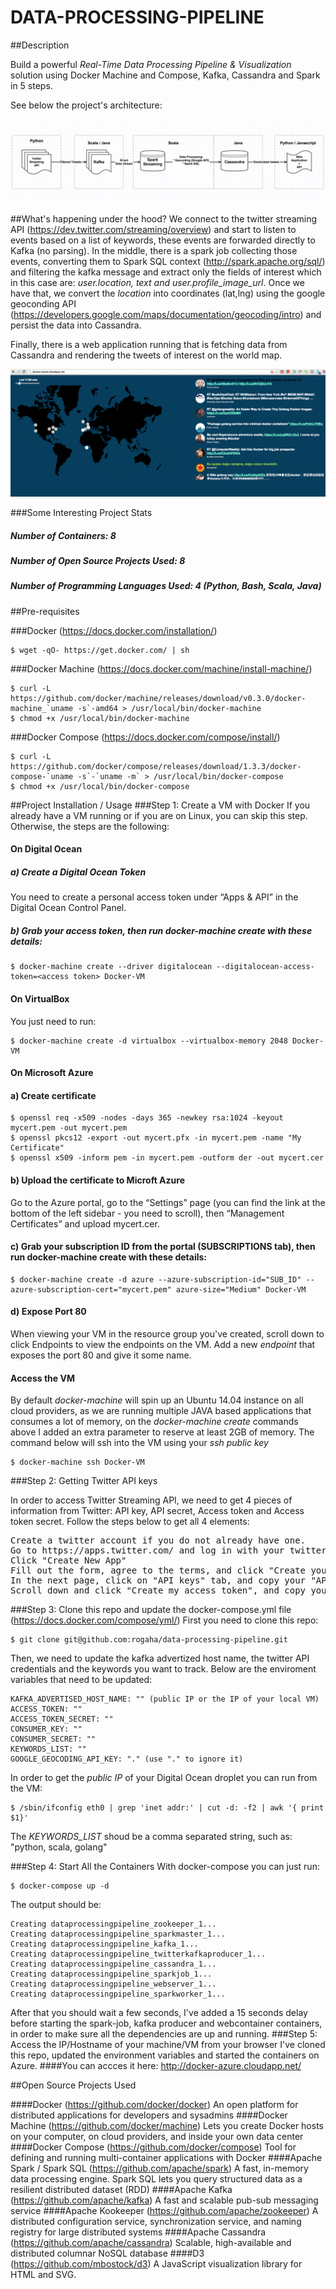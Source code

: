 DATA-PROCESSING-PIPELINE
==============

##Description

Build a powerful *Real-Time Data Processing Pipeline & Visualization* solution using Docker Machine and Compose, Kafka, Cassandra and Spark in 5 steps.

See below the project's architecture: 

![Docker Architecture](images/project-architecture.png "Project Architecture")

##What's happening under the hood? 
We connect to the twitter streaming API (https://dev.twitter.com/streaming/overview) and start to listen to events based on a list of keywords, these events are forwarded directly to Kafka (no parsing). In the middle, there is a spark job collecting those events, converting them to Spark SQL context (http://spark.apache.org/sql/) and filtering the kafka message and extract only the fields of interest which in this case are: *user.location, text and user.profile_image_url*. Once we have that, we convert the *location* into coordinates (lat,lng) using the google geoconding API (https://developers.google.com/maps/documentation/geocoding/intro) and persist the data into Cassandra. 

Finally, there is a web application running that is fetching data from Cassandra and rendering the tweets of interest on the world map.

![Project Screenshot](images/screenshot.png "Docker Hackday Project")

###Some Interesting Project Stats
##### Number of Containers: 8
##### Number of Open Source Projects Used: 8
##### Number of Programming Languages Used: 4 (Python, Bash, Scala, Java)

##Pre-requisites

###Docker (https://docs.docker.com/installation/)
```
$ wget -qO- https://get.docker.com/ | sh
```

###Docker Machine (https://docs.docker.com/machine/install-machine/)
```
$ curl -L https://github.com/docker/machine/releases/download/v0.3.0/docker-machine_`uname -s`-amd64 > /usr/local/bin/docker-machine
$ chmod +x /usr/local/bin/docker-machine
```

###Docker Compose (https://docs.docker.com/compose/install/)
```
$ curl -L https://github.com/docker/compose/releases/download/1.3.3/docker-compose-`uname -s`-`uname -m` > /usr/local/bin/docker-compose
$ chmod +x /usr/local/bin/docker-compose
```

##Project Installation / Usage
###Step 1: Create a VM with Docker
If you already have a VM running or if you are on Linux, you can skip this step. Otherwise, the steps are the following:

#### On Digital Ocean
##### a) Create a Digital Ocean Token
You need to create a personal access token under “Apps & API” in the Digital Ocean Control Panel.

##### b) Grab your access token, then run docker-machine create with these details:
```
$ docker-machine create --driver digitalocean --digitalocean-access-token=<access token> Docker-VM
```
#### On VirtualBox
You just need to run: 
```
$ docker-machine create -d virtualbox --virtualbox-memory 2048 Docker-VM
```
#### On Microsoft Azure
#### a) Create certificate
```
$ openssl req -x509 -nodes -days 365 -newkey rsa:1024 -keyout mycert.pem -out mycert.pem
$ openssl pkcs12 -export -out mycert.pfx -in mycert.pem -name "My Certificate"
$ openssl x509 -inform pem -in mycert.pem -outform der -out mycert.cer
```
#### b) Upload the certificate to Microft Azure
Go to the Azure portal, go to the “Settings” page (you can find the link at the bottom of the left sidebar - you need to scroll), then “Management Certificates” and upload mycert.cer.
#### c) Grab your subscription ID from the portal (SUBSCRIPTIONS tab), then run docker-machine create with these details:
```
$ docker-machine create -d azure --azure-subscription-id="SUB_ID" --azure-subscription-cert="mycert.pem" azure-size="Medium" Docker-VM
```
#### d) Expose Port 80
When viewing your VM in the resource group you've created, scroll down to click Endpoints to view the endpoints on the VM. Add a new *endpoint* that exposes the port 80 and give it some name.

#### Access the VM
By default *docker-machine* will spin up an Ubuntu 14.04 instance on all cloud providers, as we are running multiple JAVA based applications that consumes a lot of memory, on the *docker-machine create* commands above I added an extra parameter to reserve at least 2GB of memory. The command below will ssh into the VM using your *ssh public key* 
```
$ docker-machine ssh Docker-VM
```

###Step 2: Getting Twitter API keys

In order to access Twitter Streaming API, we need to get 4 pieces of information from Twitter: API key, API secret, Access token and Access token secret. Follow the steps below to get all 4 elements:
<pre>
Create a twitter account if you do not already have one.
Go to https://apps.twitter.com/ and log in with your twitter credentials.
Click "Create New App"
Fill out the form, agree to the terms, and click "Create your Twitter application"
In the next page, click on "API keys" tab, and copy your "API key" and "API secret".
Scroll down and click "Create my access token", and copy your "Access token" and "Access token secret".
</pre>

###Step 3: Clone this repo and update the docker-compose.yml file (https://docs.docker.com/compose/yml/)
First you need to clone this repo:
```
$ git clone git@github.com:rogaha/data-processing-pipeline.git
```
Then, we need to update the kafka advertized host name, the twitter API credentials and the keywords you want to track. Below are the enviroment variables that need to be updated:
```
KAFKA_ADVERTISED_HOST_NAME: "" (public IP or the IP of your local VM)
ACCESS_TOKEN: ""
ACCESS_TOKEN_SECRET: ""
CONSUMER_KEY: ""
CONSUMER_SECRET: ""
KEYWORDS_LIST: ""
GOOGLE_GEOCODING_API_KEY: "." (use "." to ignore it)
```
In order to get the *public IP* of your Digital Ocean droplet you can run from the VM:
```
$ /sbin/ifconfig eth0 | grep 'inet addr:' | cut -d: -f2 | awk '{ print $1}'
```

The *KEYWORDS_LIST* shoud be a comma separated string, such as: "python, scala, golang"

###Step 4: Start All the Containers
With docker-compose you can just run:
```
$ docker-compose up -d
```
The output should be: 
```
Creating dataprocessingpipeline_zookeeper_1...
Creating dataprocessingpipeline_sparkmaster_1...
Creating dataprocessingpipeline_kafka_1...
Creating dataprocessingpipeline_twitterkafkaproducer_1...
Creating dataprocessingpipeline_cassandra_1...
Creating dataprocessingpipeline_sparkjob_1...
Creating dataprocessingpipeline_webserver_1...
Creating dataprocessingpipeline_sparkworker_1...
```

After that you should wait a few seconds, I've added a 15 seconds delay before starting the spark-job, kafka producer and webcontainer containers, in order to make sure all the dependencies are up and running.
###Step 5: Access the IP/Hostname of your machine/VM from your browser
I've cloned this repo, updated the environment variables and started the containers on Azure.
####You can accces it here: http://docker-azure.cloudapp.net/

##Open Source Projects Used

####Docker (https://github.com/docker/docker)
An open platform for distributed applications for developers and sysadmins
####Docker Machine (https://github.com/docker/machine)
Lets you create Docker hosts on your computer, on cloud providers, and inside your own data center
####Docker Compose (https://github.com/docker/compose)
Tool for defining and running multi-container applications with Docker
####Apache Spark / Spark SQL (https://github.com/apache/spark)
 A fast, in-memory data processing engine. Spark SQL lets you query structured data as a resilient distributed dataset (RDD)
####Apache Kafka (https://github.com/apache/kafka)
A fast and scalable pub-sub messaging service
####Apache Kookeeper (https://github.com/apache/zookeeper)
A distributed configuration service, synchronization service, and naming registry for large distributed systems
####Apache Cassandra (https://github.com/apache/cassandra)
 Scalable, high-available and distributed columnar NoSQL database
####D3 (https://github.com/mbostock/d3)
A JavaScript visualization library for HTML and SVG. 
